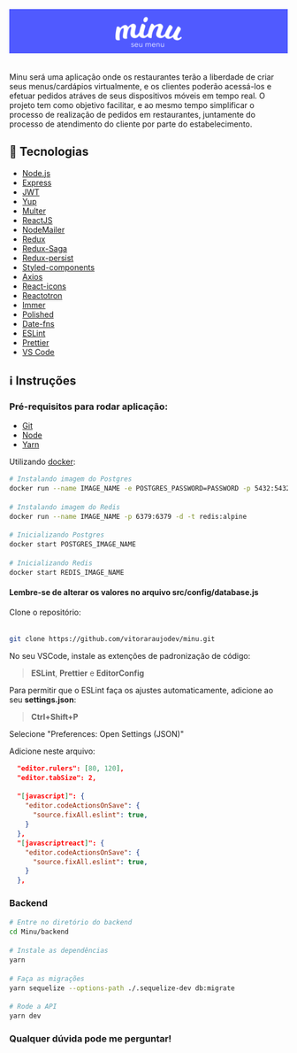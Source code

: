 <div align="center">
  <img alt="Minu" title="Minu" src=".github/logo.png" />
</div>
<br>
<p>Minu será uma aplicação onde os restaurantes terão a liberdade de criar seus menus/cardápios virtualmente, e os clientes poderão acessá-los e efetuar pedidos atráves de seus dispositivos móveis em tempo real. O projeto tem como objetivo facilitar, e ao mesmo tempo simplificar o processo de realização de pedidos em restaurantes, juntamente do processo de atendimento do cliente por parte do estabelecimento.</p>

## :rocket: Tecnologias

-   [Node.js](https://nodejs.org/)
-   [Express](https://expressjs.com/)
-   [JWT](https://jwt.io/)
-   [Yup](https://www.npmjs.com/package/yup)
-   [Multer](https://github.com/expressjs/multer)
-   [ReactJS](https://reactjs.org/)
-   [NodeMailer](https://nodemailer.com/about/)
-   [Redux](https://redux.js.org/)
-   [Redux-Saga](https://redux-saga.js.org/)
-   [Redux-persist](https://github.com/rt2zz/redux-persist)
-   [Styled-components](https://www.styled-components.com/)
-   [Axios](https://github.com/axios/axios)
-   [React-icons](https://react-icons.netlify.com/)
-   [Reactotron](https://infinite.red/reactotron)
-   [Immer](https://github.com/immerjs/immer)
-   [Polished](https://polished.js.org/)
-   [Date-fns](https://date-fns.org/)
-   [ESLint](https://eslint.org/)
-   [Prettier](https://prettier.io/)
-   [VS Code](https://code.visualstudio.com/)

## :information_source: Instruções

### Pré-requisitos para rodar aplicação:

* [Git](https://git-scm.com)
* [Node](https://nodejs.org/)
* [Yarn](https://yarnpkg.com/) 

Utilizando [docker](https://docs.docker.com/engine/):

```bash
# Instalando imagem do Postgres 
docker run --name IMAGE_NAME -e POSTGRES_PASSWORD=PASSWORD -p 5432:5432 -d postgres:11

# Instalando imagem do Redis
docker run --name IMAGE_NAME -p 6379:6379 -d -t redis:alpine

# Inicializando Postgres
docker start POSTGRES_IMAGE_NAME

# Inicializando Redis
docker start REDIS_IMAGE_NAME

```

<h4>Lembre-se de alterar os valores no arquivo src/config/database.js</h4>

Clone o repositório:

```bash

git clone https://github.com/vitoraraujodev/minu.git

```

No seu VSCode, instale as extenções de padronização de código:

<blockquote><strong>ESLint</strong>, <strong>Prettier</strong> e <strong>EditorConfig</strong></blockquote>

Para permitir que o ESLint faça os ajustes automaticamente, adicione ao seu <b>settings.json</b>:

<blockquote><strong>Ctrl+Shift+P</strong></blockquote>

Selecione "Preferences: Open Settings (JSON)"

Adicione neste arquivo:

```json
  "editor.rulers": [80, 120],
  "editor.tabSize": 2,

  "[javascript]": {
    "editor.codeActionsOnSave": {
      "source.fixAll.eslint": true,
    }
  },
  "[javascriptreact]": {
    "editor.codeActionsOnSave": {
      "source.fixAll.eslint": true,
    }
  },
```

### Backend

```bash
# Entre no diretório do backend
cd Minu/backend

# Instale as dependências
yarn

# Faça as migrações
yarn sequelize --options-path ./.sequelize-dev db:migrate

# Rode a API
yarn dev 
```

### Qualquer dúvida pode me perguntar!